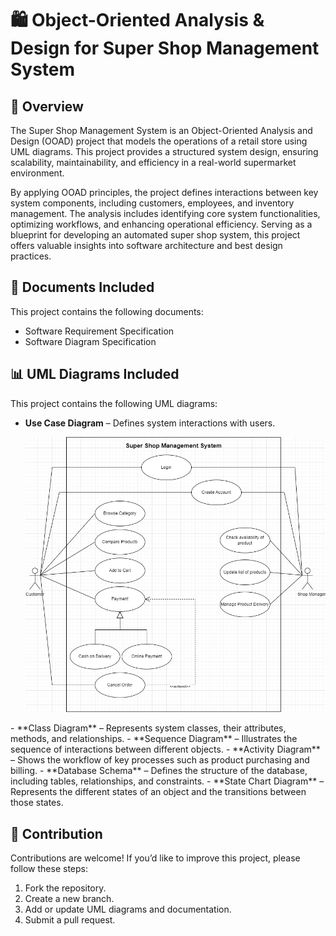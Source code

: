 # 🛍️ Object-Oriented Analysis & Design for Super Shop Management System

## 📌 Overview

The Super Shop Management System is an Object-Oriented Analysis and Design (OOAD) project that models the operations of a retail store using UML diagrams. This project provides a structured system design, ensuring scalability, maintainability, and efficiency in a real-world supermarket environment.

By applying OOAD principles, the project defines interactions between key system components, including customers, employees, and inventory management. The analysis includes identifying core system functionalities, optimizing workflows, and enhancing operational efficiency. Serving as a blueprint for developing an automated super shop system, this project offers valuable insights into software architecture and best design practices.

## 📄 Documents Included
This project contains the following documents:
- Software Requirement Specification
- Software Diagram Specification

## 📊 UML Diagrams Included
This project contains the following UML diagrams:
- **Use Case Diagram** – Defines system interactions with users.
  
  <div align="center">
  <img src="Diagrams/Use Case Diagram.png" alt="use case" width="500"/>
</div>
- **Class Diagram** – Represents system classes, their attributes, methods, and relationships.
- **Sequence Diagram** – Illustrates the sequence of interactions between different objects.
- **Activity Diagram** – Shows the workflow of key processes such as product purchasing and billing.
- **Database Schema** – Defines the structure of the database, including tables, relationships, and constraints.
- **State Chart Diagram** – Represents the different states of an object and the transitions between those states.

## 🤝 Contribution
Contributions are welcome! If you’d like to improve this project, please follow these steps:

1. Fork the repository.
2. Create a new branch.
3. Add or update UML diagrams and documentation.
4. Submit a pull request.

















